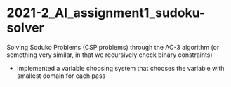 # 2021-2_AI_assignment1_sudoku-solver

Solving Soduko Problems (CSP problems)
through the AC-3 algorithm (or something very similar, in that we recursively check binary constraints)

+ implemented a variable choosing system that chooses the variable with smallest domain for each pass

